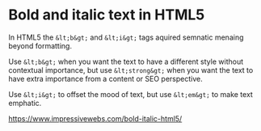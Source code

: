 # Bold and italic text in HTML5
In HTML5 the `&lt;b&gt;` and `&lt;i&gt;` tags aquired semnatic menaing beyond formatting.

Use `&lt;b&gt;` when you want the text to have a different style without contextual importance, but use `&lt;strong&gt;` when you want the text to have extra importance from a content or SEO perspective.

Use `&lt;i&gt;` to offset the mood of text, but use `&lt;em&gt;` to make text emphatic.


https://www.impressivewebs.com/bold-italic-html5/

